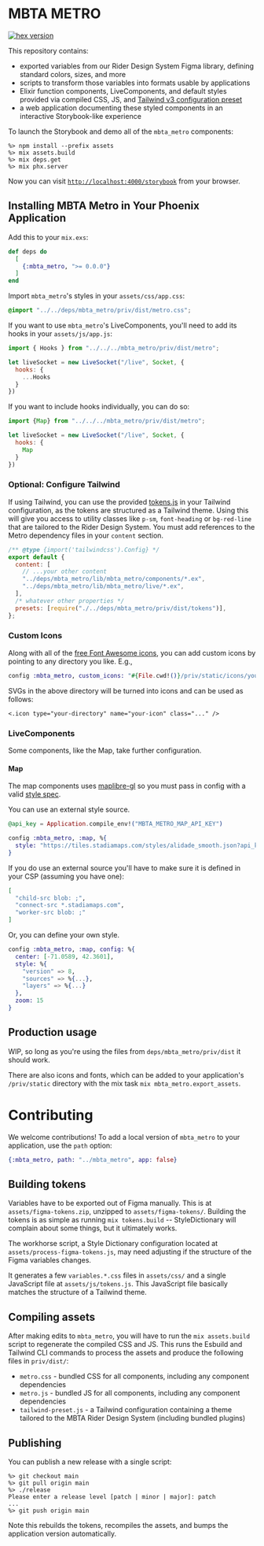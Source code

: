 # MBTA METRO

[![hex version](https://img.shields.io/hexpm/v/mbta_metro.svg)](https://hex.pm/packages/mbta_metro)

This repository contains:
- exported variables from our Rider Design System Figma library, defining standard colors, sizes, and more
- scripts to transform those variables into formats usable by applications
- Elixir function components, LiveComponents, and default styles provided  via compiled CSS, JS, and [Tailwind v3 configuration preset](https://v3.tailwindcss.com/docs/presets)
- a web application documenting these styled components in an interactive Storybook-like experience

To launch the Storybook and demo all of the `mbta_metro` components:

```
%> npm install --prefix assets
%> mix assets.build
%> mix deps.get
%> mix phx.server
```

Now you can visit [`http://localhost:4000/storybook`](http://localhost:4000/storybook) from your browser.

## Installing MBTA Metro in Your Phoenix Application

Add this to your `mix.exs`:

```elixir
def deps do
  [
    {:mbta_metro, ">= 0.0.0"}
  ]
end
```

Import `mbta_metro`'s styles in your `assets/css/app.css`:

```css
@import "../../deps/mbta_metro/priv/dist/metro.css";
```

If you want to use `mbta_metro`'s LiveComponents, you'll need to add its hooks in your `assets/js/app.js`:

```js
import { Hooks } from "../../../mbta_metro/priv/dist/metro";

let liveSocket = new LiveSocket("/live", Socket, {
  hooks: {
    ...Hooks
  }
})
```

If you want to include hooks individually, you can do so:

```js
import {Map} from "../../../mbta_metro/priv/dist/metro";

let liveSocket = new LiveSocket("/live", Socket, {
  hooks: {
    Map
  }
})
```

### Optional: Configure Tailwind

If using Tailwind, you can use the provided [tokens.js](./assets/js/tokens.js) in your Tailwind configuration, as the tokens are structured as a Tailwind theme. Using this will give you access to utility classes like `p-sm`, `font-heading` or `bg-red-line` that are tailored to the Rider Design System. You must add references to the Metro dependency files in your `content` section.


```javascript
/** @type {import('tailwindcss').Config} */
export default {
  content: [
    // ...your other content
    "../deps/mbta_metro/lib/mbta_metro/components/*.ex",
    "../deps/mbta_metro/lib/mbta_metro/live/*.ex",
  ],
  /* whatever other properties */
  presets: [require("./../deps/mbta_metro/priv/dist/tokens")],
};
```

### Custom Icons

Along with all of the [free Font Awesome icons](https://fontawesome.com/icons), you can add custom icons by pointing to any directory you like. E.g.,

```elixir
config :mbta_metro, custom_icons: "#{File.cwd!()}/priv/static/icons/your-directory/your-icon.svg"
```

SVGs in the above directory will be turned into icons and can be used as follows:

```
<.icon type="your-directory" name="your-icon" class="..." />
```

### LiveComponents

Some components, like the Map, take further configuration.

#### Map

The map components uses [maplibre-gl](https://maplibre.org/maplibre-gl-js/docs/) so you must pass in config with a valid [style spec](https://maplibre.org/maplibre-style-spec/).

You can use an external style source.

```elixir
@api_key = Application.compile_env!("MBTA_METRO_MAP_API_KEY")

config :mbta_metro, :map, %{
  style: "https://tiles.stadiamaps.com/styles/alidade_smooth.json?api_key=#{@api_key}"
}
```

If you do use an external source you'll have to make sure it is defined in your CSP (assuming you have one):

```elixir
[
  "child-src blob: ;",
  "connect-src *.stadiamaps.com",
  "worker-src blob: ;"
]
```

Or, you can define your own style.

```elixir
config :mbta_metro, :map, config: %{
  center: [-71.0589, 42.3601],
  style: %{
    "version" => 8,
    "sources" => %{...},
    "layers" => %{...}
  },
  zoom: 15
}
```

## Production usage

WIP, so long as you're using the files from `deps/mbta_metro/priv/dist` it should work.

There are also icons and fonts, which can be added to your application's `/priv/static` directory with the mix task `mix mbta_metro.export_assets`.

# Contributing

We welcome contributions! To add a local version of `mbta_metro` to your application, use the `path` option:

```elixir
{:mbta_metro, path: "../mbta_metro", app: false}
```

## Building tokens

Variables have to be exported out of Figma manually. This is at `assets/figma-tokens.zip`, unzipped to `assets/figma-tokens/`. Building the tokens is as simple as running `mix tokens.build` -- StyleDictionary will complain about some things, but it ultimately works.

The workhorse script, a Style Dictionary configuration located at `assets/process-figma-tokens.js`, may need adjusting if the structure of the Figma variables changes.

It generates a few `variables.*.css` files in `assets/css/` and a single JavaScript file at `assets/js/tokens.js`. This JavaScript file basically matches the structure of a Tailwind theme.

## Compiling assets

After making edits to `mbta_metro`, you will have to run the `mix assets.build` script to regenerate the compiled CSS and JS. This runs the Esbuild and Tailwind CLI commands to process the assets and produce the following files in `priv/dist/`:

- `metro.css` - bundled CSS for all components, including any component dependencies
- `metro.js` - bundled JS for all components, including any component dependencies
- `tailwind-preset.js` - a Tailwind configuration containing a theme tailored to the MBTA Rider Design System (including bundled plugins)

## Publishing

You can publish a new release with a single script:

```
%> git checkout main
%> git pull origin main
%> ./release
Please enter a release level [patch | minor | major]: patch
...
%> git push origin main
```

Note this rebuilds the tokens, recompiles the assets, and bumps the application version automatically.

